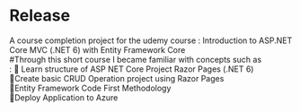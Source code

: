 # Release 
 A course completion project for the udemy course : Introduction to ASP.NET Core MVC (.NET 6) with Entity Framework Core<br/>
#Through this short course I became familiar with concepts such as <br/>:
📗 Learn structure of ASP NET Core Project Razor Pages (.NET 6)<br/>
📗Create basic CRUD Operation project using Razor Pages<br/>
📗Entity Framework Code First Methodology<br/>
📗Deploy Application to Azure<br/>

